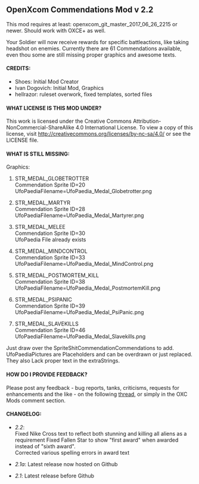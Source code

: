 OpenXcom Commendations Mod v 2.2
--------------------------------

This mod requires at least: openxcom_git_master_2017_06_26_2215 or newer. Should work with OXCE+ as well.

Your Soldier will now receive rewards for specific battleactions, like taking headshot on enemies.
Currently there are 61 Commendations available, even thou some are still missing proper graphics and awesome texts.


#### CREDITS:
- Shoes: Initial Mod Creator
- Ivan Dogovich: Initial Mod, Graphics
- hellrazor: ruleset overwork, fixed templates, sorted files


#### WHAT LICENSE IS THIS MOD UNDER?
This work is licensed under the Creative Commons Attribution-NonCommercial-ShareAlike 4.0 International License. To view a copy of this license, visit http://creativecommons.org/licenses/by-nc-sa/4.0/
or see the LICENSE file.

#### WHAT IS STILL MISSING:
Graphics:
1. STR_MEDAL_GLOBETROTTER  
   Commendation Sprite ID=20  
   UfoPaediaFilename=UfoPaedia_Medal_Globetrotter.png  

2. STR_MEDAL_MARTYR  
   Commendation Sprite ID=28  
   UfoPaediaFilename=UfoPaedia_Medal_Martyrer.png

3. STR_MEDAL_MELEE  
   Commendation Sprite ID=30  
   UfoPaedia File already exists
4. STR_MEDAL_MINDCONTROL  
   Commendation Sprite ID=33  
   UfoPaediaFilename=UfoPaedia_Medal_MindControl.png
5. STR_MEDAL_POSTMORTEM_KILL  
   Commendation Sprite ID=38  
   UfoPaediaFilename=UfoPaedia_Medal_PostmortemKill.png
6. STR_MEDAL_PSIPANIC  
   Commendation Sprite ID=39  
   UfoPaediaFilename=UfoPaedia_Medal_PsiPanic.png
7. STR_MEDAL_SLAVEKILLS  
   Commendation Sprite ID=46  
   UfoPaediaFilename=UfoPaedia_Medal_Slavekills.png

Just draw over the SpriteShitCommendationCommendations to add.
UfoPaediaPictures are Placeholders and can be overdrawn or just replaced.
They also Lack proper text in the extraStrings.

#### HOW DO I PROVIDE FEEDBACK?
Please post any feedback - bug reports, tanks, criticisms, requests for enhancements and the like - on the following [thread](http://openxcom.org/forum/index.php?topic=3048.0), or simply in the OXC Mods comment section.


#### CHANGELOG:
 - *2.2*:   
     Fixed Nike Cross text to reflect both stunning and killing all aliens as a requirement
     Fixed Fallen Star to show "first award" when awarded instead of "sixth award".  
     Corrected various spelling errors in award text

 - *2.1a*: Latest release now hosted on Github
 - *2.1*: Latest release before Github

